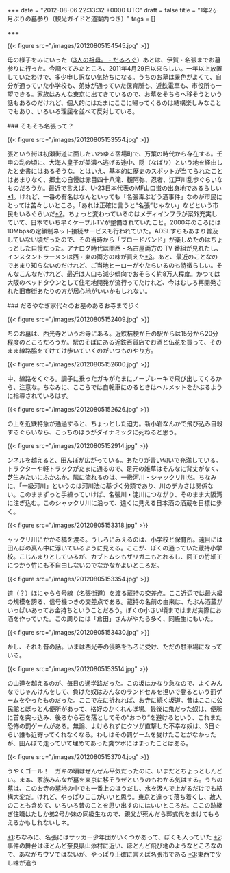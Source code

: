 
+++
date = "2012-08-06 22:33:32 +0000 UTC"
draft = false
title = "1年2ヶ月ぶりの墓参り（観光ガイドと道案内つき）"
tags = []

+++


{{< figure src="/images/20120805154545.jpg"  >}}

母の様子をみにいった（<a href="https://blog.daruyanagi.jp/entry/2012/08/06/211756">3人の祖母。 - だるろぐ</a>）あとは、伊賀・名張までお墓参りに行った。今調べてみたところ、2011年4月29日以来らしい。一年以上放置していたわけで、多少申し訳ない気持ちになる。うちのお墓は景色がよくて、自分が通っていた小学校も、弟妹が通っていた保育所も、近鉄電車も、市役所も一望できる。家族はみんな東京に出てきているので、お墓をそちらへ移そうという話もあるのだけれど、個人的にはたまにここに帰ってくるのは結構楽しみなことでもあり、いろいろ理屈を並べて反対している。

<div class="section">
    ### そもそも名張って？
    

{{< figure src="/images/20120805153554.jpg"  >}}

張という街は初瀬街道に面したいわゆる宿場町で、万葉の時代から存在する。壬申の乱の頃に、大海人皇子が美濃へ逃げる途中、隠（なばり）という地を経由したと史書にはあるそうな。とはいえ、基本的に歴史のスポットが当てられたことはあまりなく、郷土の自慢は赤目四十八滝、観阿弥、忍者、江戸川乱歩ぐらいなものだろうか。最近で言えば、U-23日本代表のMF山口蛍の出身地であるらしい<a href="#f-a150d103" name="fn-a150d103" title="ちなみに、名張にはサッカー少年団がいくつかあって、ぼくも入っていた">*1</a>。けれど、一番の有名はなんといっても「名張毒ぶどう酒事件」なのが市民にとっては苦々しいところ。「あれは正確に言うと“名張”じゃない」などという市民もいるぐらいだ<a href="#f-494cd496" name="fn-494cd496" title="事件の舞台はほとんど奈良県山添村に近い、ほとんど飛び地のようなところなので、あながちウソではないが、やっぱり正確に言えば名張市である">*2</a>。ちょっと変わっているのはメディインフラが案外充実していて、日本でいち早くケーブルTVが整備されていたこと。2000年のころには10Mbpsの定額制ネット接続サービスも行われていた。ADSLすらもあまり普及していない頃だったので、その当時から「ブロードバンド」が楽しめたのはちょっとした自慢だった。アナログ時代は関西・名古屋両方の TV 番組が見れたし、インスタントラーメンは西・東の両方の味が買えた<a href="#f-04e6d9e9" name="fn-04e6d9e9" title="東西で少し味が違う">*3</a>。あと、最近のことなのであまり知らないのだけれど、ご当地ヒーローがやたらいるのも特徴らしい。そんなこんなだけれど、最近は人口も減少傾向でおそらく約8万人程度。かつては大阪のベッドタウンとして住宅地開発が流行ってたけれど、今はむしろ再開発された旧市街あたりの方が居心地がいいかもしれない。

</div>
<div class="section">
    ### だるやなぎ家代々のお墓のあるお寺まで歩く
    

{{< figure src="/images/20120805152409.jpg"  >}}

ちのお墓は、西光寺というお寺にある。近鉄桔梗が丘の駅からは15分から20分程度のところだろうか。駅のそばにある近鉄百貨店でお酒と仏花を買って、そのまま線路脇をてけてけ歩いていくのがいつものやり方。

{{< figure src="/images/20120805152600.jpg"  >}}

中、線路をくぐる。調子に乗ったガキがたまにノーブレーキで飛び出してくるから、注意な。ちなみに、ここらでは自転車にのるときはヘルメットをかぶるように指導されているはず。

{{< figure src="/images/20120805152626.jpg"  >}}

の上を近鉄特急が通過すると、ちょっとした迫力。新小岩なんかで飛び込み自殺するぐらいなら、こっちのほうがダイナミックに死ねると思う。

{{< figure src="/images/20120805152914.jpg"  >}}

ンネルを越えると、田んぼが広がっている。あたりが青い匂いで充満している。トラクターや軽トラックがたまに通るので、足元の雑草はそんなに背丈がなく、芝生みたいにふかふか。隣に流れるのは、一級河川・シャックリ川だ。ちなみに、「一級河川」というのは河川法に基づく分類であり、川のデカさは関係ない。このままずっと手繰っていけば、名張川・淀川につながり、そのまま大阪湾に注ぎ込む。このシャックリ川に沿って、遠くに見える日本酒の酒蔵を目標に歩く。

{{< figure src="/images/20120805153318.jpg"  >}}

ャックリ川にかかる橋を渡る。うしろにみえるのは、小学校と保育所。遠目には田んぼの真ん中に浮いているように見える。ここが、ぼくの通っていた蔵持小学校。こじんまりとしているが、カブトムシもザリガニもとれるし、図工の竹細工につかう竹にも不自由しないのでなかなかよいところだ。

{{< figure src="/images/20120805153354.jpg"  >}}

道（？）ほにゃらら号線（名張街道）を渡る蔵持の交差点。ここ近辺では最大級の規模を誇る、信号機つきの交差点である。蔵持の名前の由来は、たぶん酒蔵がいっぱいあってお金持ちということだろう。ぼくの小さい頃まではまだ実際にお酒を作っていた。この周りには「倉田」さんがやたら多く、同級生にもいた。

{{< figure src="/images/20120805153430.jpg"  >}}

かし、それも昔の話。いまは西光寺の侵略をもろに受け、ただの駐車場になっている。

{{< figure src="/images/20120805153514.jpg"  >}}

の山道を越えるのが、毎日の通学路だった。この坂はかなり急なので、よくみんなでじゃんけんをして、負けた奴はみんなのランドセルを担いで登るという罰ゲームをやったものだった。ここで左に折れれば、お寺に続く坂道。昔はここに公民館とぼっとん便所があって、格好のかくれんぼ場。最後に鬼だった奴は、便所に首を突っ込み、後ろから石を落としてその“おつり”を避けるという、これまた恐怖の罰ゲームがある。無論、よけられずにクソが直撃した不幸な奴は、3日ぐらい誰も近寄ってくれなくなる。わしはその罰ゲームを受けたことがなかったが、田んぼで走っていて埋めてあった糞ツボにはまったことはある。

{{< figure src="/images/20120805153704.jpg"  >}}

うやくゴール！　ガキの頃はぜんぜん平気だったのに、いまだとちょっとしんどい。まぁ、家族みんなが墓を東京に移そうぜというのもわかる気はする。うちの墓は、このお寺の墓地の中でも一番上のほうだし、水を汲んで上がるだけでも結構大変だ。けれど、やっぱりここがいいと思う。東京と違って落ち着くし、故人のことも含めて、いろいろ昔のことを思い出すのにはいいところだ。ここの跡継ぎ住職はたしか弟2号か妹の同級生なので、親父が死んだら葬式代をまけてもらえるかもしれないしネ。

</div><div class="footnote">
<a href="#fn-a150d103" name="f-a150d103" class="footnote-number">*1</a><span class="footnote-delimiter">:</span><span class="footnote-text">ちなみに、名張にはサッカー少年団がいくつかあって、ぼくも入っていた</span>
<a href="#fn-494cd496" name="f-494cd496" class="footnote-number">*2</a><span class="footnote-delimiter">:</span><span class="footnote-text">事件の舞台はほとんど奈良県山添村に近い、ほとんど飛び地のようなところなので、あながちウソではないが、やっぱり正確に言えば名張市である</span>
<a href="#fn-04e6d9e9" name="f-04e6d9e9" class="footnote-number">*3</a><span class="footnote-delimiter">:</span><span class="footnote-text">東西で少し味が違う</span>
</div>

